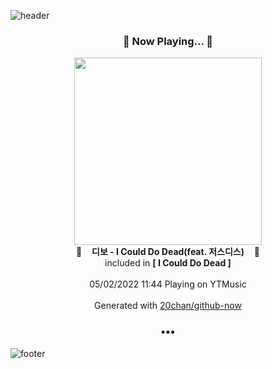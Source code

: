 ![header](https://capsule-render.vercel.app/api?type=wave&height=170&section=header&text=Hi.%20I'm%20SHIFT&fontColor=090707&fontAlignX=45&fontAlignY=65&fontSize=100)

<h3 align="center">🎵 Now Playing... 🎵</h3>
<p align="center">
  <a href="https://music.youtube.com/watch?v=TTzLV713u3o">
    <img width="300" src="https://lh3.googleusercontent.com/UYvUDadIT43Fbpx4PwrGUdMNbyFGnOkcu5BtGjUbI_wdd1cw74XFneSZhuNNZbu30WN8y3ZYXv7pHLMXFw">
  </a>
  <br>
  🎵&nbsp&nbsp&nbsp <b>디보 - I Could Do Dead(feat. 저스디스)</b> &nbsp&nbsp&nbsp🎵
  <br>
  included in <b>[ I Could Do Dead ]</b>
  
  <br />
  <br />
  05/02/2022 11:44 Playing on YTMusic
  <br />
  <br />
  Generated with <a href="https://github.com/20chan/github-now">20chan/github-now</a>
</p>

<h3 align="center">•••</h3>

![footer](https://capsule-render.vercel.app/api?type=wave&height=150&section=footer)
